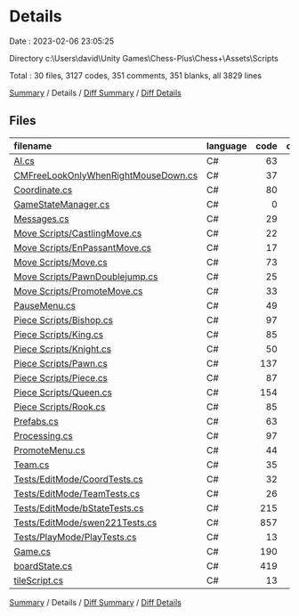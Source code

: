 # Details

Date : 2023-02-06 23:05:25

Directory c:\\Users\\david\\Unity Games\\Chess-Plus\\Chess+\\Assets\\Scripts

Total : 30 files,  3127 codes, 351 comments, 351 blanks, all 3829 lines

[Summary](results.md) / Details / [Diff Summary](diff.md) / [Diff Details](diff-details.md)

## Files
| filename | language | code | comment | blank | total |
| :--- | :--- | ---: | ---: | ---: | ---: |
| [AI.cs](/AI.cs) | C# | 63 | 2 | 4 | 69 |
| [CMFreeLookOnlyWhenRightMouseDown.cs](/CMFreeLookOnlyWhenRightMouseDown.cs) | C# | 37 | 0 | 1 | 38 |
| [Coordinate.cs](/Coordinate.cs) | C# | 80 | 27 | 19 | 126 |
| [GameStateManager.cs](/GameStateManager.cs) | C# | 0 | 60 | 11 | 71 |
| [Messages.cs](/Messages.cs) | C# | 29 | 0 | 3 | 32 |
| [Move Scripts/CastlingMove.cs](/Move%20Scripts/CastlingMove.cs) | C# | 22 | 2 | 4 | 28 |
| [Move Scripts/EnPassantMove.cs](/Move%20Scripts/EnPassantMove.cs) | C# | 17 | 0 | 4 | 21 |
| [Move Scripts/Move.cs](/Move%20Scripts/Move.cs) | C# | 73 | 21 | 10 | 104 |
| [Move Scripts/PawnDoublejump.cs](/Move%20Scripts/PawnDoublejump.cs) | C# | 25 | 0 | 4 | 29 |
| [Move Scripts/PromoteMove.cs](/Move%20Scripts/PromoteMove.cs) | C# | 33 | 8 | 6 | 47 |
| [PauseMenu.cs](/PauseMenu.cs) | C# | 49 | 3 | 7 | 59 |
| [Piece Scripts/Bishop.cs](/Piece%20Scripts/Bishop.cs) | C# | 97 | 1 | 9 | 107 |
| [Piece Scripts/King.cs](/Piece%20Scripts/King.cs) | C# | 85 | 2 | 8 | 95 |
| [Piece Scripts/Knight.cs](/Piece%20Scripts/Knight.cs) | C# | 50 | 1 | 9 | 60 |
| [Piece Scripts/Pawn.cs](/Piece%20Scripts/Pawn.cs) | C# | 137 | 6 | 10 | 153 |
| [Piece Scripts/Piece.cs](/Piece%20Scripts/Piece.cs) | C# | 87 | 16 | 19 | 122 |
| [Piece Scripts/Queen.cs](/Piece%20Scripts/Queen.cs) | C# | 154 | 1 | 8 | 163 |
| [Piece Scripts/Rook.cs](/Piece%20Scripts/Rook.cs) | C# | 85 | 1 | 7 | 93 |
| [Prefabs.cs](/Prefabs.cs) | C# | 63 | 3 | 7 | 73 |
| [Processing.cs](/Processing.cs) | C# | 97 | 18 | 9 | 124 |
| [PromoteMenu.cs](/PromoteMenu.cs) | C# | 44 | 14 | 7 | 65 |
| [Team.cs](/Team.cs) | C# | 35 | 6 | 6 | 47 |
| [Tests/EditMode/CoordTests.cs](/Tests/EditMode/CoordTests.cs) | C# | 32 | 1 | 2 | 35 |
| [Tests/EditMode/TeamTests.cs](/Tests/EditMode/TeamTests.cs) | C# | 26 | 1 | 2 | 29 |
| [Tests/EditMode/bStateTests.cs](/Tests/EditMode/bStateTests.cs) | C# | 215 | 16 | 13 | 244 |
| [Tests/EditMode/swen221Tests.cs](/Tests/EditMode/swen221Tests.cs) | C# | 857 | 63 | 88 | 1,008 |
| [Tests/PlayMode/PlayTests.cs](/Tests/PlayMode/PlayTests.cs) | C# | 13 | 5 | 4 | 22 |
| [Game.cs](/Game.cs) | C# | 190 | 29 | 26 | 245 |
| [boardState.cs](/boardState.cs) | C# | 419 | 40 | 40 | 499 |
| [tileScript.cs](/tileScript.cs) | C# | 13 | 4 | 4 | 21 |

[Summary](results.md) / Details / [Diff Summary](diff.md) / [Diff Details](diff-details.md)